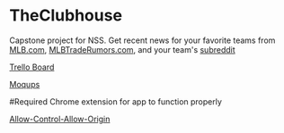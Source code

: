 # TheClubhouse

Capstone project for NSS. Get recent news for your favorite teams from [MLB.com](http://mlb.com), [MLBTradeRumors.com](https:///mlbtraderumors.com), and your team's [subreddit](https://reddit.com)

[Trello Board](https://trello.com/b/f5VIjCdG/the-clubhouse)

[Moqups](https://app.moqups.com/jaredshane/87VRLDztHu/edit/page/a8f1068fa)


#Required Chrome extension for app to function properly

[Allow-Control-Allow-Origin](https://chrome.google.com/webstore/detail/allow-control-allow-origi/nlfbmbojpeacfghkpbjhddihlkkiljbi?hl=en)
